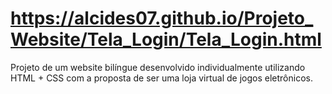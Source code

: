 # https://alcides07.github.io/Projeto_Website/Tela_Login/Tela_Login.html
Projeto de um website bilíngue desenvolvido individualmente utilizando HTML + CSS com a proposta de ser uma loja virtual de jogos eletrônicos.
